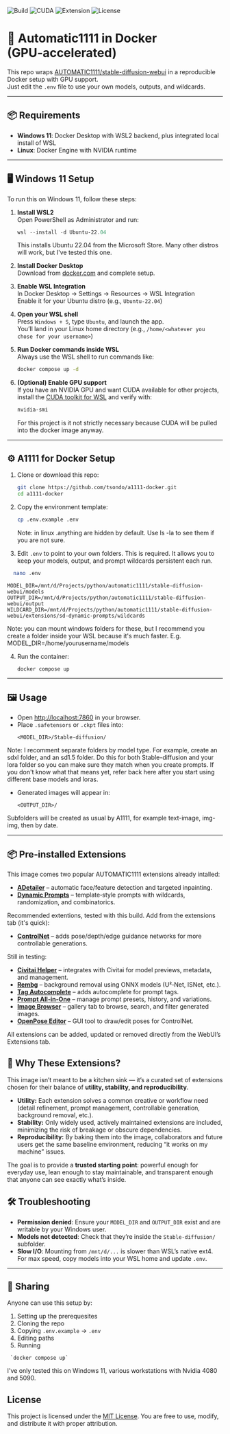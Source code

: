 ![Build](https://img.shields.io/badge/build-passing-brightgreen)
![CUDA](https://img.shields.io/badge/CUDA-12.8-blue)
![Extension](https://img.shields.io/badge/ADetailer-enabled-success)
![License](https://img.shields.io/github/license/tsondo/a1111-docker)

# 🚀 Automatic1111 in Docker (GPU‑accelerated)

This repo wraps [AUTOMATIC1111/stable-diffusion-webui](https://github.com/AUTOMATIC1111/stable-diffusion-webui) in a reproducible Docker setup with GPU support.  
Just edit the `.env` file to use your own models, outputs, and wildcards.

---

## 📦 Requirements

- **Windows 11**: Docker Desktop with WSL2 backend, plus integrated local install of WSL  
- **Linux**: Docker Engine with NVIDIA runtime

---

## 🖥️ Windows 11 Setup

To run this on Windows 11, follow these steps:

1. **Install WSL2**  
   Open PowerShell as Administrator and run:  
   ```powershell
   wsl --install -d Ubuntu-22.04
   ```  
   This installs Ubuntu 22.04 from the Microsoft Store. Many other distros will work, but I've tested this one.

2. **Install Docker Desktop**  
   Download from [docker.com](https://www.docker.com/products/docker-desktop) and complete setup.

3. **Enable WSL Integration**  
   In Docker Desktop → Settings → Resources → WSL Integration  
   Enable it for your Ubuntu distro (e.g., `Ubuntu-22.04`)

4. **Open your WSL shell**  
   Press `Windows + S`, type `Ubuntu`, and launch the app.  
   You’ll land in your Linux home directory (e.g., `/home/<whatever you chose for your username>`)

5. **Run Docker commands inside WSL**  
   Always use the WSL shell to run commands like:  
   ```bash
   docker compose up -d
   ```

6. **(Optional) Enable GPU support**  
   If you have an NVIDIA GPU and want CUDA available for other projects, install the [CUDA toolkit for WSL](https://docs.nvidia.com/cuda/wsl-user-guide/index.html) and verify with:  
   ```bash
   nvidia-smi
   ```
   For this project is it not strictly necessary because CUDA will be pulled into the docker image anyway.
---

## ⚙️ A1111 for Docker Setup

1. Clone or download this repo:
   ```bash
   git clone https://github.com/tsondo/a1111-docker.git
   cd a1111-docker
   ```

2. Copy the environment template:
   ```bash
   cp .env.example .env
   ```
   Note: in linux .anything are hidden by default. Use ls -la to see them if you are not sure.
  
4. Edit `.env` to point to your own folders. This is required. It allows you to keep your models, output, and prompt wildcards persistent each run.
 ```bash
   nano .env
   ```
   ```env
   MODEL_DIR=/mnt/d/Projects/python/automatic1111/stable-diffusion-webui/models
   OUTPUT_DIR=/mnt/d/Projects/python/automatic1111/stable-diffusion-webui/output
   WILDCARD_DIR=/mnt/d/Projects/python/automatic1111/stable-diffusion-webui/extensions/sd-dynamic-prompts/wildcards
   ```
Note: you can mount windows folders for these, but I recommend you create a folder inside your WSL because it's much faster. E.g. MODEL_DIR=/home/yourusername/models

4. Run the container:
   ```bash
   docker compose up
   ```

---

## 🖼️ Usage

- Open [http://localhost:7860](http://localhost:7860) in your browser.
- Place `.safetensors` or `.ckpt` files into:
  ```
  <MODEL_DIR>/Stable-diffusion/
  ```
Note: I recomment separate folders by model type. For example, create an sdxl folder, and an sd1.5 folder. Do this for both Stable-diffusion and your lora folder so you can make sure they match when you create prompts. If you don't know what that means yet, refer back here after you start using different base models and loras.

- Generated images will appear in:
  ```
  <OUTPUT_DIR>/
  ```
Subfolders will be created as usual by A1111, for example text-image, img-img, then by date.

---

## 📦 Pre‑installed Extensions

This image comes two popular AUTOMATIC1111 extensions already intalled:

- **[ADetailer](https://github.com/Bing-su/adetailer)** – automatic face/feature detection and targeted inpainting.  
- **[Dynamic Prompts](https://github.com/adieyal/sd-dynamic-prompts)** – template‑style prompts with wildcards, randomization, and combinatorics.  


Recommended extentions, tested with this build. Add from the extensions tab (it's quick):

- **[ControlNet](https://github.com/Mikubill/sd-webui-controlnet)** – adds pose/depth/edge guidance networks for more controllable generations.  

Still in testing:
- **[Civitai Helper](https://github.com/butaixianran/Stable-Diffusion-Webui-Civitai-Helper)** – integrates with Civitai for model previews, metadata, and management.  
- **[Rembg](https://github.com/AUTOMATIC1111/stable-diffusion-webui-rembg)** – background removal using ONNX models (U²‑Net, ISNet, etc.).  
- **[Tag Autocomplete](https://github.com/DominikDoom/a1111-sd-webui-tagcomplete)** – adds autocomplete for prompt tags.  
- **[Prompt All‑in‑One](https://github.com/Physton/sd-webui-prompt-all-in-one)** – manage prompt presets, history, and variations.  
- **[Image Browser](https://github.com/yfszzx/stable-diffusion-webui-images-browser)** – gallery tab to browse, search, and filter generated images.  
- **[OpenPose Editor](https://github.com/fkunn1326/openpose-editor)** – GUI tool to draw/edit poses for ControlNet.

All extensions can be added, updated or removed directly from the WebUI’s Extensions tab.

## 🎯 Why These Extensions?

This image isn’t meant to be a kitchen sink — it’s a curated set of extensions chosen for their balance of **utility, stability, and reproducibility**.  

- **Utility:** Each extension solves a common creative or workflow need (detail refinement, prompt management, controllable generation, background removal, etc.).  
- **Stability:** Only widely used, actively maintained extensions are included, minimizing the risk of breakage or obscure dependencies.  
- **Reproducibility:** By baking them into the image, collaborators and future users get the same baseline environment, reducing “it works on my machine” issues.  

The goal is to provide a **trusted starting point**: powerful enough for everyday use, lean enough to stay maintainable, and transparent enough that anyone can see exactly what’s inside.


## 🛠️ Troubleshooting

- **Permission denied**: Ensure your `MODEL_DIR` and `OUTPUT_DIR` exist and are writable by your Windows user.  
- **Models not detected**: Check that they’re inside the `Stable-diffusion/` subfolder.  
- **Slow I/O**: Mounting from `/mnt/d/...` is slower than WSL’s native ext4. For max speed, copy models into your WSL home and update `.env`.

---

## 👥 Sharing

Anyone can use this setup by:
1. Setting up the prerequesites
2. Cloning the repo
3. Copying `.env.example` → `.env`
4. Editing paths
5. Running
```
 `docker compose up`
```
I've only tested this on Windows 11, various workstations with Nvidia 4080 and 5090.

## License

This project is licensed under the [MIT License](LICENSE). You are free to use, modify, and distribute it with proper attribution.

